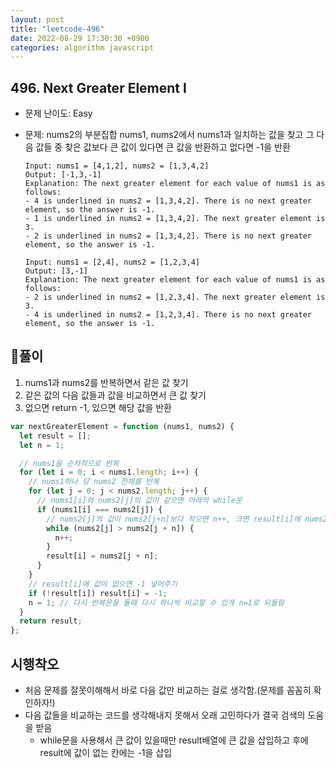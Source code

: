 ```yaml
---
layout: post
title: "leetcode-496"
date: 2022-08-29 17:30:30 +0900
categories: algorithm javascript
---
```


## 496. Next Greater Element I

- 문제 난이도: Easy
- 문제: nums2의 부분집합 nums1, nums2에서 nums1과 일치하는 값을 찾고 그 다음 값들 중 찾은 값보다 큰 값이 있다면 큰 값을 반환하고 없다면 -1을 반환

  ```
  Input: nums1 = [4,1,2], nums2 = [1,3,4,2]
  Output: [-1,3,-1]
  Explanation: The next greater element for each value of nums1 is as follows:
  - 4 is underlined in nums2 = [1,3,4,2]. There is no next greater element, so the answer is -1.
  - 1 is underlined in nums2 = [1,3,4,2]. The next greater element is 3.
  - 2 is underlined in nums2 = [1,3,4,2]. There is no next greater element, so the answer is -1.
  ```

  ```
  Input: nums1 = [2,4], nums2 = [1,2,3,4]
  Output: [3,-1]
  Explanation: The next greater element for each value of nums1 is as follows:
  - 2 is underlined in nums2 = [1,2,3,4]. The next greater element is 3.
  - 4 is underlined in nums2 = [1,2,3,4]. There is no next greater element, so the answer is -1.
  ```

## 🧻풀이

1. nums1과 nums2를 반복하면서 같은 값 찾기
2. 같은 값의 다음 값들과 값을 비교하면서 큰 값 찾기
3. 없으면 return -1, 있으면 해당 값을 반환

```js
var nextGreaterElement = function (nums1, nums2) {
  let result = [];
  let n = 1;

  // nums1을 순차적으로 반복
  for (let i = 0; i < nums1.length; i++) {
    // nums1하나 당 nums2 전체를 반복
    for (let j = 0; j < nums2.length; j++) {
      // nums1[i]와 nums2[j]의 값이 같으면 아래의 while문
      if (nums1[i] === nums2[j]) {
        // nums2[j]의 값이 nums2[j+n]보다 작으면 n++, 크면 result[i]에 nums2[j+n]
        while (nums2[j] > nums2[j + n]) {
          n++;
        }
        result[i] = nums2[j + n];
      }
    }
    // result[i]에 값이 없으면 -1 넣어주기
    if (!result[i]) result[i] = -1;
    n = 1; // 다시 반복문을 돌때 다시 하나씩 비교할 수 있게 n=1로 되돌림
  }
  return result;
};
```

## 시행착오

- 처음 문제를 잘못이해해서 바로 다음 값만 비교하는 걸로 생각함.(문제를 꼼꼼히 확인하자!)
- 다음 값들을 비교하는 코드를 생각해내지 못해서 오래 고민하다가 결국 검색의 도움을 받음
  - while문을 사용해서 큰 값이 있을때만 result배열에 큰 값을 삽입하고 후에 result에 값이 없는 칸에는 -1을 삽입
